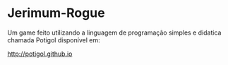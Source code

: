 # Jerimum-Rogue

Um game feito utilizando a linguagem de programação simples e didatica chamada Potigol disponível em: 

http://potigol.github.io

